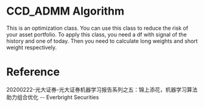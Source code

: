 # CCD_ADMM Algorithm
This is an optimization class. You can use this class to reduce the risk of your asset portfolio.
To apply this class, you need a df with signal of the history and one of today. Then you need to calculate long weights and short weight respectively.

# Reference
20200222-光大证券-光大证券机器学习报告系列之五：锦上添花，机器学习算法助力组合优化 -- Everbright Securities
